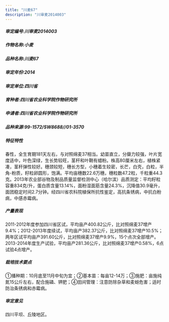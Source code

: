```yaml
---
title: "川麦67"
description: "川审麦2014003"
---
```

##### 审定编号:川审麦2014003

##### 作物名称:小麦

##### 品种名称:川麦67

##### 审定年份:2014

##### 审定单位:四川省

##### 育种者:四川省农业科学院作物研究所

##### 申请者:四川省农业科学院作物研究所

##### 品种来源:99-1572/SW8688//01-3570

##### 特征特性
春性，全生育期181天左右，与对照绵麦37相当。幼苗直立，分蘖力较强，叶片宽度适中，叶色深绿，生长势较旺，茎秆和叶鞘有蜡粉。株高80厘米左右，植株紧凑，茎秆弹性较好。穗颈较短，穗长方型，小穗着生较密，长芒，白壳，白粒，半角-粉质，籽粒卵圆形，饱满。平均亩穗数22.6万穗，穗粒数47.2粒，千粒重44.3克。2013年农业部谷物及制品质量监督检测中心（哈尔滨）品质测定：平均籽粒容重834克/升，蛋白质含量13.14%，面粉湿面筋含量24.3%，沉降值30.9毫升，面团稳定时间2.7分钟。经四川省农科院植保所抗性鉴定，高抗条锈病，中抗白粉病，中感赤霉病。

##### 产量表现
2011-2012年度参加四川省区试，平均亩产400.82公斤，比对照绵麦37增产9.4%；2012-2013年度续试，平均亩产382.37公斤，比对照绵麦37增产10.5%；两年区试平均亩产391.60公斤，比对照绵麦37增产9.9%，15个点次全部增产。2013-2014年度生产试验，平均亩产281.36公斤，比对照绵麦37增产0.58%，6点试验4点增产。

##### 栽培技术要点
①播种期：10月底至11月中旬为宜；②基本苗：每亩12-14万；③施肥：亩施纯氮15公斤左右，配合施磷、钾肥；④田间管理：注意防除杂草和麦蚜危害；适时防治条锈病和赤霉病。

##### 审定意见
四川平坝、丘陵地区。
